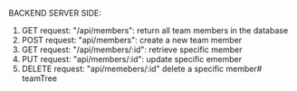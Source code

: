 BACKEND SERVER SIDE:

1. GET request: "/api/members": return all team members in the database
2. POST request: "api/members": create a new team member
3. GET request: "/api/members/:id": retrieve specific member
4. PUT request: "api/members/:id": update specific emember 
5. DELETE request: "api/memebers/:id" delete a specific member# teamTree
